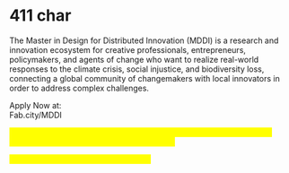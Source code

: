 # 411 char

The Master in Design for Distributed Innovation (MDDI) is a research and innovation ecosystem for creative professionals, entrepreneurs, policymakers, and agents of change who want to realize real-world responses to the climate crisis, social injustice, and biodiversity loss, connecting a global community of changemakers with local innovators in order to address complex challenges.

&#x20;

Apply Now at: \
Fab.city/MDDI

&#x20;

<mark style="color:yellow;">#FabCity # Innovation #DistributedDesign #Fablabs #DigitalFabrication #PlanetCenteredDesign #YOUR\_CITY</mark>_<mark style="color:yellow;">\_</mark>_<mark style="color:yellow;">NAME</mark>

<mark style="color:yellow;">@fabcityglobal @iaacbcn @fablabbcn</mark>
